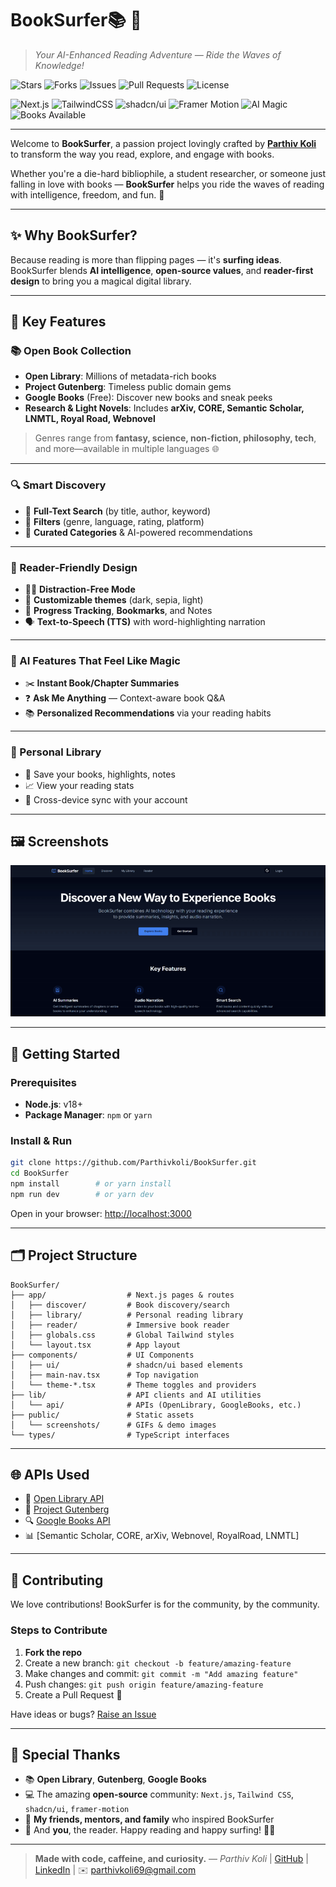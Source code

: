 # BookSurfer📚 🌊
> *Your AI-Enhanced Reading Adventure — Ride the Waves of Knowledge!*

![Stars](https://img.shields.io/github/stars/Parthivkoli/BookSurfer?style=flat-square&color=yellow&logo=github&label=Stars)
![Forks](https://img.shields.io/github/forks/Parthivkoli/BookSurfer?style=flat-square&color=blue&logo=github&label=Forks)
![Issues](https://img.shields.io/github/issues/Parthivkoli/BookSurfer?style=flat-square&color=orange&logo=github)
![Pull Requests](https://img.shields.io/github/issues-pr/Parthivkoli/BookSurfer?style=flat-square&color=green&logo=github)
![License](https://img.shields.io/github/license/Parthivkoli/BookSurfer?style=flat-square&color=lightgrey&logo=open-source-initiative&label=MIT%20License)

![Next.js](https://img.shields.io/badge/Next.js-Framework-black?style=flat-square&logo=next.js)
![TailwindCSS](https://img.shields.io/badge/TailwindCSS-Styling-blue?style=flat-square&logo=tailwindcss)
![shadcn/ui](https://img.shields.io/badge/shadcn/UI%20Components-purple?style=flat-square)
![Framer Motion](https://img.shields.io/badge/Framer%20Motion-Animations-black?style=flat-square&logo=framer)
![AI Magic](https://img.shields.io/badge/🤖%20AI%20Magic-Enabled-success?style=flat-square)
![Books Available](https://img.shields.io/badge/📚%20Books-10000%2B%20Free-lightgreen?style=flat-square)

---

Welcome to **BookSurfer**, a passion project lovingly crafted by [**Parthiv Koli**](https://github.com/Parthivkoli) to transform the way you read, explore, and engage with books.

Whether you're a die-hard bibliophile, a student researcher, or someone just falling in love with books — **BookSurfer** helps you ride the waves of reading with intelligence, freedom, and fun. 🌊

---

## ✨ Why BookSurfer?  
Because reading is more than flipping pages — it's **surfing ideas**. BookSurfer blends **AI intelligence**, **open-source values**, and **reader-first design** to bring you a magical digital library.

---

## 🌟 Key Features  

### 📚 Open Book Collection  
- **Open Library**: Millions of metadata-rich books  
- **Project Gutenberg**: Timeless public domain gems  
- **Google Books** (Free): Discover new books and sneak peeks  
- **Research & Light Novels**: Includes **arXiv, CORE, Semantic Scholar, LNMTL, Royal Road, Webnovel**

> Genres range from **fantasy, science, non-fiction, philosophy, tech**, and more—available in multiple languages 🌐

---

### 🔍 Smart Discovery  
- 🔎 **Full-Text Search** (by title, author, keyword)  
- 🎯 **Filters** (genre, language, rating, platform)  
- 🧠 **Curated Categories** & AI-powered recommendations  

---

### 📖 Reader-Friendly Design  
- 🧘‍♀️ **Distraction-Free Mode**  
- 🎨 **Customizable themes** (dark, sepia, light)  
- 🔖 **Progress Tracking**, **Bookmarks**, and Notes  
- 🗣️ **Text-to-Speech (TTS)** with word-highlighting narration  

---

### 🤖 AI Features That Feel Like Magic  
- ✂️ **Instant Book/Chapter Summaries**  
- ❓ **Ask Me Anything** — Context-aware book Q&A  
- 📚 **Personalized Recommendations** via your reading habits  

---

### 👤 Personal Library  
- 📓 Save your books, highlights, notes  
- 📈 View your reading stats  
- 🔄 Cross-device sync with your account  

---

## 🖼️ Screenshots  
![BookSurfer Homepage](https://github.com/Parthivkoli/BookSurfer/blob/e16c67fb7e7b632b5a026ed521d3b9a97bcb7262/public/screenshots/homepage.gif)

---

## 🚀 Getting Started

### Prerequisites  
- **Node.js**: v18+  
- **Package Manager**: `npm` or `yarn`

### Install & Run  
```bash
git clone https://github.com/Parthivkoli/BookSurfer.git
cd BookSurfer
npm install        # or yarn install
npm run dev        # or yarn dev
````

Open in your browser: [http://localhost:3000](http://localhost:3000)

---

## 🗂️ Project Structure

```
BookSurfer/
├── app/                  # Next.js pages & routes
│   ├── discover/         # Book discovery/search
│   ├── library/          # Personal reading library
│   ├── reader/           # Immersive book reader
│   ├── globals.css       # Global Tailwind styles
│   └── layout.tsx        # App layout
├── components/           # UI Components
│   ├── ui/               # shadcn/ui based elements
│   ├── main-nav.tsx      # Top navigation
│   └── theme-*.tsx       # Theme toggles and providers
├── lib/                  # API clients and AI utilities
│   └── api/              # APIs (OpenLibrary, GoogleBooks, etc.)
├── public/               # Static assets
│   └── screenshots/      # GIFs & demo images
└── types/                # TypeScript interfaces
```

---

## 🌐 APIs Used

* 📘 [Open Library API](https://openlibrary.org/developers/api)
* 📖 [Project Gutenberg](https://gutendex.com/)
* 🔍 [Google Books API](https://developers.google.com/books)
* 📊 \[Semantic Scholar, CORE, arXiv, Webnovel, RoyalRoad, LNMTL]

---

## 🤝 Contributing

We love contributions!
BookSurfer is for the community, by the community.

### Steps to Contribute

1. **Fork the repo**
2. Create a new branch: `git checkout -b feature/amazing-feature`
3. Make changes and commit: `git commit -m "Add amazing feature"`
4. Push changes: `git push origin feature/amazing-feature`
5. Create a Pull Request 🙌

Have ideas or bugs? [Raise an Issue](https://github.com/Parthivkoli/BookSurfer/issues)

---

## 🙏 Special Thanks

* 📚 **Open Library**, **Gutenberg**, **Google Books**
* 💻 The amazing **open-source** community:
  `Next.js`, `Tailwind CSS`, `shadcn/ui`, `framer-motion`
* 🤝 **My friends, mentors, and family** who inspired BookSurfer
* 💙 And **you**, the reader. Happy reading and happy surfing! 🌊📖

---

> **Made with code, caffeine, and curiosity.**
> — *Parthiv Koli* | [GitHub](https://github.com/Parthivkoli) | [LinkedIn](https://linkedin.com/in/parthivkoli) | ✉️ [parthivkoli69@gmail.com](mailto:parthivkoli69@gmail.com)
